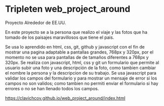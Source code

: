 # Tripleten web_project_around

Proyecto Alrededor de EE.UU.

En este proyecto se a la persona que realizo el viaje y las fotos que ha tomado de los paisajes maravillosos que tiene el pais.

Se usa lo aprendido en html, css, git, github y javascript con el fin de mostrar una pagina adaptable  a pantallas grandes, 768px y 320px, por el momento no se usa para pantallas de de tamaños diferentes a 768px y 320px.
Se realiza con javascript, html, css y git un formulario que permite al usuario subir una foto y una descripción de la foto, como tambien cambiar el nombre la persona y la descripcion de su trabajo.
Se usa javascript para validar los campos del formulario y para mostrar un mensaje de error si los campos no son validos; como tambien no permiti enviar el formulario si hay errores o no se han llenado todos los campos.

https://clavichcov.github.io/web_project_around/index.html